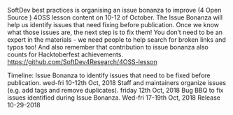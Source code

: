 SoftDev best practices is organising an issue bonanza to improve (4 Open Source ) 4OSS lesson content on 10-12 of October. The Issue Bonanza will help us identify issues that need fixing before publication. Once we know what those issues are, the next step is to fix them! You don’t need to be an expert in the materials - we need people to help search for broken links and typos too! And also remember that contribution to issue bonanza also counts for Hacktoberfest achievements. https://github.com/SoftDev4Research/4OSS-lesson


Timeline:
Issue Bonanza to identify issues that need to be fixed before publication. wed-fri 10-12th Oct, 2018
Staff and maintainers organize issues (e.g. add tags and remove duplicates). friday 12th Oct, 2018
Bug BBQ to fix issues identified during Issue Bonanza. Wed-fri 17-19th Oct, 2018
Release 10-29-2018

